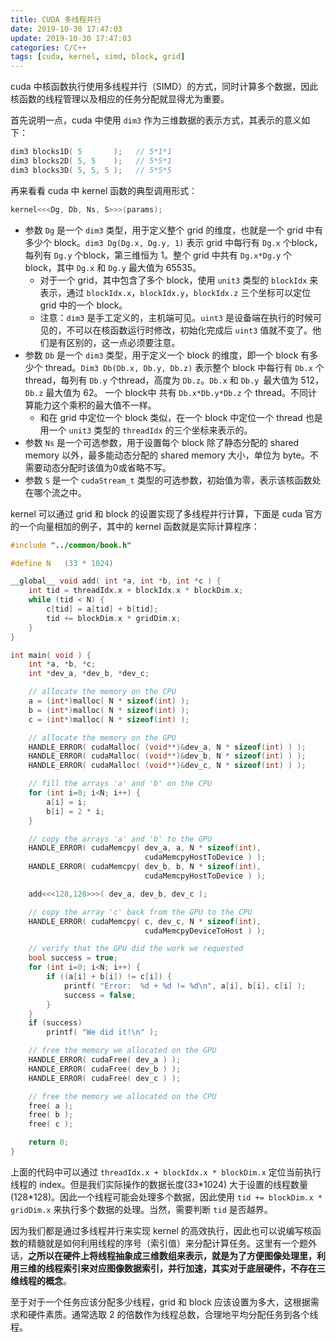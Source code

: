 ```yaml
---
title: CUDA 多线程并行
date: 2019-10-30 17:47:03
update: 2019-10-30 17:47:03
categories: C/C++
tags: [cuda, kernel, simd, block, grid]
---
```


cuda 中核函数执行使用多线程并行（SIMD）的方式，同时计算多个数据，因此核函数的线程管理以及相应的任务分配就显得尤为重要。

<!-- more -->

首先说明一点，cuda 中使用 `dim3` 作为三维数据的表示方式，其表示的意义如下：

```c++
dim3 blocks1D( 5       ); 	// 5*1*1
dim3 blocks2D( 5, 5    );	// 5*5*1
dim3 blocks3D( 5, 5, 5 );	// 5*5*5
```

再来看看 cuda 中 kernel 函数的典型调用形式：

```c++
kernel<<<Dg, Db, Ns, S>>>(params);
```

- 参数 `Dg` 是一个 `dim3` 类型，用于定义整个 grid 的维度，也就是一个 grid 中有多少个 block。`dim3 Dg(Dg.x, Dg.y, 1)` 表示 grid 中每行有 `Dg.x` 个block，每列有 `Dg.y` 个block，第三维恒为 1。整个 grid 中共有 `Dg.x*Dg.y` 个 block，其中 `Dg.x` 和 `Dg.y` 最大值为 65535。
  - 对于一个 grid，其中包含了多个 block，使用 `unit3` 类型的 `blockIdx` 来表示，通过 `blockIdx.x`，`blockIdx.y`，`blockIdx.z` 三个坐标可以定位 grid 中的一个 block。
  - 注意：`dim3` 是手工定义的，主机端可见。`uint3` 是设备端在执行的时候可见的，不可以在核函数运行时修改，初始化完成后 `uint3` 值就不变了。他们是有区别的，这一点必须要注意。
- 参数 `Db` 是一个 `dim3` 类型，用于定义一个 block 的维度，即一个 block 有多少个 thread。`Dim3 Db(Db.x, Db.y, Db.z)` 表示整个 block 中每行有 `Db.x` 个thread，每列有 `Db.y` 个thread，高度为 `Db.z`。`Db.x` 和 `Db.y `最大值为 512，`Db.z` 最大值为 62。 一个 block中 共有 `Db.x*Db.y*Db.z` 个 thread。不同计算能力这个乘积的最大值不一样。
  - 和在 grid 中定位一个 block 类似，在一个 block 中定位一个 thread 也是用一个 `unit3` 类型的 `threadIdx` 的三个坐标来表示的。
- 参数 `Ns` 是一个可选参数，用于设置每个 block 除了静态分配的 shared memory 以外，最多能动态分配的 shared memory 大小，单位为 byte。不需要动态分配时该值为0或省略不写。
- 参数 `S` 是一个 `cudaStream_t` 类型的可选参数，初始值为零，表示该核函数处在哪个流之中。

kernel 可以通过 grid 和 block 的设置实现了多线程并行计算，下面是 cuda 官方的一个向量相加的例子，其中的 kernel 函数就是实际计算程序：

```c++
#include "../common/book.h"

#define N   (33 * 1024)

__global__ void add( int *a, int *b, int *c ) {
    int tid = threadIdx.x + blockIdx.x * blockDim.x;
    while (tid < N) {
        c[tid] = a[tid] + b[tid];
        tid += blockDim.x * gridDim.x;
    }
}

int main( void ) {
    int *a, *b, *c;
    int *dev_a, *dev_b, *dev_c;

    // allocate the memory on the CPU
    a = (int*)malloc( N * sizeof(int) );
    b = (int*)malloc( N * sizeof(int) );
    c = (int*)malloc( N * sizeof(int) );

    // allocate the memory on the GPU
    HANDLE_ERROR( cudaMalloc( (void**)&dev_a, N * sizeof(int) ) );
    HANDLE_ERROR( cudaMalloc( (void**)&dev_b, N * sizeof(int) ) );
    HANDLE_ERROR( cudaMalloc( (void**)&dev_c, N * sizeof(int) ) );

    // fill the arrays 'a' and 'b' on the CPU
    for (int i=0; i<N; i++) {
        a[i] = i;
        b[i] = 2 * i;
    }

    // copy the arrays 'a' and 'b' to the GPU
    HANDLE_ERROR( cudaMemcpy( dev_a, a, N * sizeof(int),
                              cudaMemcpyHostToDevice ) );
    HANDLE_ERROR( cudaMemcpy( dev_b, b, N * sizeof(int),
                              cudaMemcpyHostToDevice ) );

    add<<<128,128>>>( dev_a, dev_b, dev_c );

    // copy the array 'c' back from the GPU to the CPU
    HANDLE_ERROR( cudaMemcpy( c, dev_c, N * sizeof(int),
                              cudaMemcpyDeviceToHost ) );

    // verify that the GPU did the work we requested
    bool success = true;
    for (int i=0; i<N; i++) {
        if ((a[i] + b[i]) != c[i]) {
            printf( "Error:  %d + %d != %d\n", a[i], b[i], c[i] );
            success = false;
        }
    }
    if (success)    
        printf( "We did it!\n" );

    // free the memory we allocated on the GPU
    HANDLE_ERROR( cudaFree( dev_a ) );
    HANDLE_ERROR( cudaFree( dev_b ) );
    HANDLE_ERROR( cudaFree( dev_c ) );

    // free the memory we allocated on the CPU
    free( a );
    free( b );
    free( c );

    return 0;
}
```

上面的代码中可以通过 `threadIdx.x + blockIdx.x * blockDim.x` 定位当前执行线程的 index。但是我们实际操作的数据长度(33\*1024) 大于设置的线程数量 (128\*128)。因此一个线程可能会处理多个数据，因此使用 `tid += blockDim.x * gridDim.x` 来执行多个数据的处理。当然，需要判断 `tid` 是否越界。

因为我们都是通过多线程并行来实现 kernel 的高效执行，因此也可以说编写核函数的精髓就是如何利用线程的序号（索引值）来分配计算任务。这里有一个题外话，**之所以在硬件上将线程抽象成三维数组来表示，就是为了方便图像处理里，利用三维的线程索引来对应图像数据索引，并行加速，其实对于底层硬件，不存在三维线程的概念**。

至于对于一个任务应该分配多少线程，grid 和 block 应该设置为多大，这根据需求和硬件素质。通常选取 2 的倍数作为线程总数，合理地平均分配任务到各个线程。
